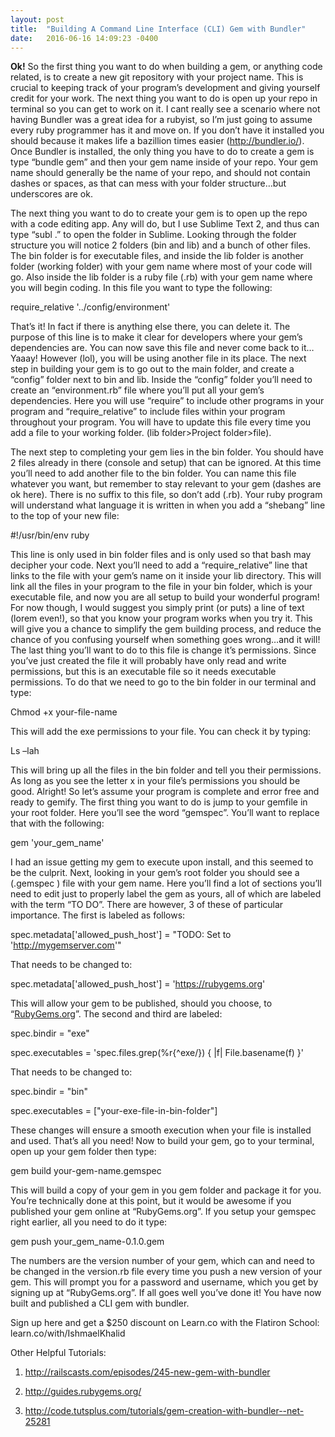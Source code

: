 ```yaml
---
layout: post
title:  "Building A Command Line Interface (CLI) Gem with Bundler"
date:   2016-06-16 14:09:23 -0400
---
```



**Ok!** So the first thing you want to do when building a gem, or anything code related, is to create a new git repository with your project name. This is crucial to keeping track of your program’s development and giving yourself credit for your work. The next thing you want to do is open up your repo in terminal so you can get to work on it. I cant really see a scenario where not having Bundler was a great idea for a rubyist, so I’m just going to assume every ruby programmer has it and move on. If you don’t have it installed you should because it makes life a bazillion times easier (http://bundler.io/). Once Bundler is installed, the only thing you have to do to create a gem is type “bundle gem” and then your gem name inside of your repo. Your gem name should generally be the name of your repo, and should not contain dashes or spaces, as that can mess with your folder structure…but underscores are ok.

The next thing you want to do to create your gem is to open up the repo with a code editing app. Any will do, but I use Sublime Text 2, and thus can type “subl .” to open the folder in Sublime. Looking through the folder structure you will notice 2 folders (bin and lib) and a bunch of other files. The bin folder is for executable files, and inside the lib folder is another folder (working folder) with your gem name where most of your code will go. Also inside the lib folder is a ruby file (.rb) with your gem name where you will begin coding. In this file you want to type the following:

require_relative '../config/environment'

That’s it! In fact if there is anything else there, you can delete it. The purpose of this line is to make it clear for developers where your gem’s dependencies are. You can now save this file and never come back to it…Yaaay! However (lol), you will be using another file in its place. The next step in building your gem is to go out to the main folder, and create a “config” folder next to bin and lib. Inside the “config” folder you’ll need to create an “environment.rb” file where you’ll put all your gem’s dependencies. Here you will use “require” to include other programs in your program and “require_relative” to include files within your program throughout your program. You will have to update this file every time you add a file to your working folder. (lib folder>Project folder>file).

The next step to completing your gem lies in the bin folder. You should have 2 files already in there (console and setup) that can be ignored. At this time you’ll need to add another file to the bin folder. You can name this file whatever you want, but remember to stay relevant to your gem (dashes are ok here). There is no suffix to this file, so don’t add (.rb). Your ruby program will understand what language it is written in when you add a “shebang” line to the top of your new file:

#!/usr/bin/env ruby

This line is only used in bin folder files and is only used so that bash may decipher your code. Next you’ll need to add a “require_relative” line that links to the file with your gem’s name on it inside your lib directory. This will link all the files in your program to the file in your bin folder, which is your executable file, and now you are all setup to build your wonderful program! For now though, I would suggest you simply print (or puts) a line of text (lorem even!), so that you know your program works when you try it. This will give you a chance to simplify the gem building process, and reduce the chance of you confusing yourself when something goes wrong…and it will! The last thing you’ll want to do to this file is change it’s permissions. Since you’ve just created the file it will probably have only read and write permissions, but this is an executable file so it needs executable permissions. To do that we need to go to the bin folder in our terminal and type:

Chmod +x your-file-name

This will add the exe permissions to your file. You can check it by typing:

Ls –lah

This will bring up all the files in the bin folder and tell you their permissions. As long as you see the letter x in your file’s permissions you should be good. Alright! So let’s assume your program is complete and error free and ready to gemify. The first thing you want to do is jump to your gemfile in your root folder. Here you’ll see the word “gemspec”. You’ll want to replace that with the following:

gem 'your_gem_name'

 I had an issue getting my gem to execute upon install, and this seemed to be the culprit. Next, looking in your gem’s root folder you should see a (.gemspec ) file with your gem name. Here you’ll find a lot of sections you’ll need to edit just to properly label the gem as yours, all of which are labeled with the term “TO DO”. There are however, 3 of these of particular importance. The first is labeled as follows:

spec.metadata['allowed_push_host'] = "TODO: Set to 'http://mygemserver.com'"

That needs to be changed to:

spec.metadata['allowed_push_host'] = 'https://rubygems.org'

This will allow your gem to be published, should you choose, to “[RubyGems.org](http://rubygems.org)”. The second and third are labeled:

spec.bindir       = "exe"

spec.executables   = 'spec.files.grep(%r{^exe/}) { |f| File.basename(f) }'

That needs to be changed to:

spec.bindir       = "bin"

spec.executables   = ["your-exe-file-in-bin-folder"]

These changes will ensure a smooth execution when your file is installed and used. That’s all you need! Now to build your gem, go to your terminal, open up your gem folder then type:

gem build your-gem-name.gemspec

This will build a copy of your gem in you gem folder and package it for you. You’re technically done at this point, but it would be awesome if you published your gem online at “RubyGems.org”. If you setup your gemspec right earlier, all you need to do it type:

gem push your_gem_name-0.1.0.gem

The numbers are the version number of your gem, which can and need to be changed in the version.rb file every time you push a new version of your gem. This will prompt you for a password and username, which you get by signing up at “RubyGems.org”. If all goes well you’ve done it! You have now built and published a CLI gem with bundler.

Sign up here and get a $250 discount on Learn.co with the Flatiron School: learn.co/with/IshmaelKhalid

Other Helpful Tutorials:

1. http://railscasts.com/episodes/245-new-gem-with-bundler

2. http://guides.rubygems.org/

3. http://code.tutsplus.com/tutorials/gem-creation-with-bundler--net-25281

